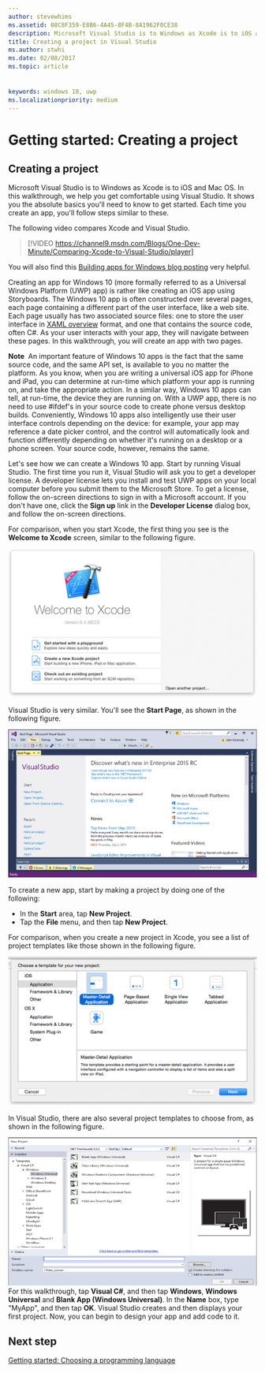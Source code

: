 ```yaml
---
author: stevewhims
ms.assetid: 08C8F359-E8B6-4A45-8F4B-8A1962F0CE38
description: Microsoft Visual Studio is to Windows as Xcode is to iOS and Mac OS. In this walkthrough, we help you get comfortable using Visual Studio.
title: Creating a project in Visual Studio
ms.author: stwhi
ms.date: 02/08/2017
ms.topic: article


keywords: windows 10, uwp
ms.localizationpriority: medium
---
```


# Getting started: Creating a project

## Creating a project

Microsoft Visual Studio is to Windows as Xcode is to iOS and Mac OS. In this walkthrough, we help you get comfortable using Visual Studio. It shows you the absolute basics you'll need to know to get started. Each time you create an app, you'll follow steps similar to these.

The following video compares Xcode and Visual Studio.

> [!VIDEO https://channel9.msdn.com/Blogs/One-Dev-Minute/Comparing-Xcode-to-Visual-Studio/player]

You will also find this [Building apps for Windows blog posting](https://blogs.windows.com/buildingapps/2016/01/27/visual-studio-walkthrough-for-ios-developers/) very helpful.

Creating an app for Windows 10 (more formally referred to as a Universal Windows Platform (UWP) app) is rather like creating an iOS app using Storyboards. The Windows 10 app is often constructed over several pages, each page containing a different part of the user interface, like a web site. Each page usually has two associated source files: one to store the user interface in [XAML overview](https://msdn.microsoft.com/library/windows/apps/mt185595) format, and one that contains the source code, often C#. As your user interacts with your app, they will navigate between these pages. In this walkthrough, you will create an app with two pages.

**Note**  An important feature of Windows 10 apps is the fact that the same source code, and the same API set, is available to you no matter the platform. As you know, when you are writing a universal iOS app for iPhone and iPad, you can determine at run-time which platform your app is running on, and take the appropriate action. In a similar way, Windows 10 apps can tell, at run-time, the device they are running on. With a UWP app, there is no need to use \#ifdef's in your source code to create phone versus desktop builds. Conveniently, Windows 10 apps also intelligently use their user interface controls depending on the device: for example, your app may reference a date picker control, and the control will automatically look and function differently depending on whether it's running on a desktop or a phone screen. Your source code, however, remains the same.

Let's see how we can create a Windows 10 app. Start by running Visual Studio. The first time you run it, Visual Studio will ask you to get a developer license. A developer license lets you install and test UWP apps on your local computer before you submit them to the Microsoft Store. To get a license, follow the on-screen directions to sign in with a Microsoft account. If you don't have one, click the **Sign up** link in the **Developer License** dialog box, and follow the on-screen directions.

For comparison, when you start Xcode, the first thing you see is the **Welcome to Xcode** screen, similar to the following figure.

![xcode welcome screen](images/ios-to-uwp/ios-to-uwp-xcode-welcome.png)

Visual Studio is very similar. You'll see the **Start Page**, as shown in the following figure.

![visual studio start screen](images/ios-to-uwp/ios-to-uwp-vs-welcome.png)

To create a new app, start by making a project by doing one of the following:

-   In the **Start** area, tap **New Project**.
-   Tap the **File** menu, and then tap **New Project**.

For comparison, when you create a new project in Xcode, you see a list of project templates like those shown in the following figure.

![xcode new project dialog box](images/ios-to-uwp/ios-to-uwp-xcode-choose-template.png)

In Visual Studio, there are also several project templates to choose from, as shown in the following figure.

![visual studio new project dialog box](images/ios-to-uwp/ios-to-uwp-vs-choose-template.png)
For this walkthrough, tap **Visual C#**, and then tap **Windows**, **Windows Universal** and **Blank App (Windows Universal)**. In the **Name** box, type "MyApp", and then tap **OK**. Visual Studio creates and then displays your first project. Now, you can begin to design your app and add code to it.

## Next step

[Getting started: Choosing a programming language](getting-started-choosing-a-programming-language.md)
